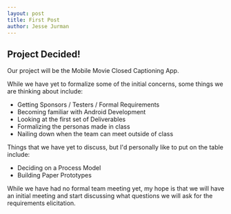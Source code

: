 ```yaml
---
layout: post
title: First Post
author: Jesse Jurman
---
```


## Project Decided!
Our project will be the Mobile Movie Closed Captioning App.  

While we have yet to formalize some of the initial concerns, some things we
are thinking about include:
* Getting Sponsors / Testers / Formal Requirements
* Becoming familiar with Android Development
* Looking at the first set of Deliverables
* Formalizing the personas made in class
* Nailing down when the team can meet outside of class

Things that we have yet to discuss, but I'd personally like to put on the table
include:
* Deciding on a Process Model
* Building Paper Prototypes

While we have had no formal team meeting yet, my hope is that we will have an
initial meeting and start discussing what questions we will ask for the
requirements elicitation.
